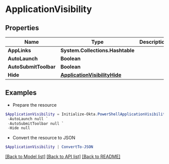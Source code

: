 # ApplicationVisibility
## Properties

Name | Type | Description | Notes
------------ | ------------- | ------------- | -------------
**AppLinks** | **System.Collections.Hashtable** |  | [optional] 
**AutoLaunch** | **Boolean** |  | [optional] 
**AutoSubmitToolbar** | **Boolean** |  | [optional] 
**Hide** | [**ApplicationVisibilityHide**](ApplicationVisibilityHide.md) |  | [optional] 

## Examples

- Prepare the resource
```powershell
$ApplicationVisibility = Initialize-Okta.PowerShellApplicationVisibility  -AppLinks null `
 -AutoLaunch null `
 -AutoSubmitToolbar null `
 -Hide null
```

- Convert the resource to JSON
```powershell
$ApplicationVisibility | ConvertTo-JSON
```

[[Back to Model list]](../README.md#documentation-for-models) [[Back to API list]](../README.md#documentation-for-api-endpoints) [[Back to README]](../README.md)

